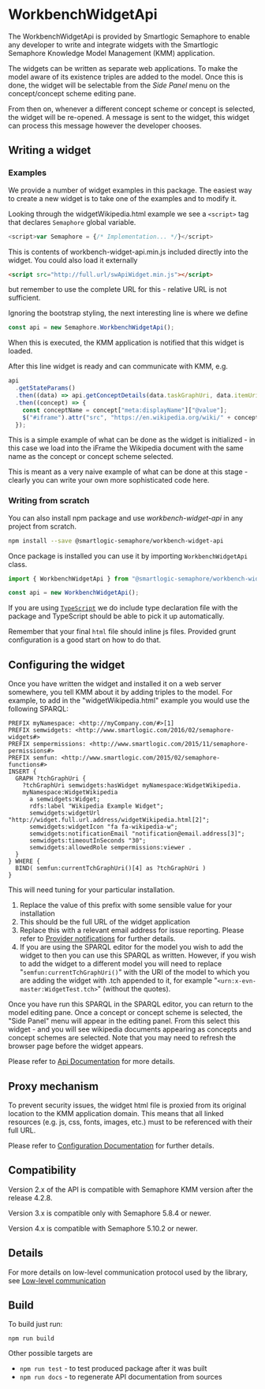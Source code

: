 # WorkbenchWidgetApi

The WorkbenchWidgetApi is provided by Smartlogic Semaphore to enable any developer to write and integrate widgets with
the Smartlogic Semaphore Knowledge Model Management (KMM) application.

The widgets can be written as separate web applications. To make the model aware of its existence triples are added to the model. Once this is done, the widget will be selectable from the _Side Panel_ menu on the concept/concept scheme editing pane.

From then on, whenever a different concept scheme or concept is selected, the widget will be re-opened. A message is sent to the widget, this widget can process this message however the developer chooses.

## Writing a widget

### Examples

We provide a number of widget examples in this package. The easiest way to create a new widget is to take one of the examples and to modify it.

Looking through the widgetWikipedia.html example we see a `<script>` tag that declares `Semaphore` global variable.

```javascript
<script>var Semaphore = {/* Implementation... */}</script>
```

This is contents of workbench-widget-api.min.js included directly into the widget. You could also load it externally

```html
<script src="http://full.url/swApiWidget.min.js"></script>
```

but remember to use the complete URL for this - relative URL is not sufficient.

Ignoring the bootstrap styling, the next interesting line is where we define

```javascript
const api = new Semaphore.WorkbenchWidgetApi();
```

When this is executed, the KMM application is notified that this widget is loaded.

After this line widget is ready and can communicate with KMM, e.g.

```javascript
api
  .getStateParams()
  .then((data) => api.getConceptDetails(data.taskGraphUri, data.itemUri))
  .then((concept) => {
    const conceptName = concept["meta:displayName"]["@value"];
    $("#iframe").attr("src", "https://en.wikipedia.org/wiki/" + conceptName);
  });
```

This is a simple example of what can be done as the widget is initialized - in this case we load into the iFrame the Wikipedia document with the same name as the concept or concept scheme selected.

This is meant as a very naive example of what can be done at this stage - clearly you can write your own more sophisticated code here.

### Writing from scratch

You can also install npm package and use _workbench-widget-api_ in any project from scratch.

```bash
npm install --save @smartlogic-semaphore/workbench-widget-api
```

Once package is installed you can use it by importing `WorkbenchWidgetApi` class.

```javascript
import { WorkbenchWidgetApi } from "@smartlogic-semaphore/workbench-widget-api";

const api = new WorkbenchWidgetApi();
```

If you are using [`TypeScript`](https://www.typescriptlang.org/) we do include type declaration file with the package
and TypeScript should be able to pick it up automatically.

Remember that your final `html` file should inline js files. Provided grunt configuration is a good start on how to do that.

## Configuring the widget

Once you have written the widget and installed it on a web server somewhere, you tell KMM about it by adding triples to the model. For example, to add in the "widgetWikipedia.html" example you would use the following SPARQL:

```sparql
PREFIX myNamespace: <http://myCompany.com/#>[1]
PREFIX semwidgets: <http://www.smartlogic.com/2016/02/semaphore-widgets#>
PREFIX sempermissions: <http://www.smartlogic.com/2015/11/semaphore-permissions#>
PREFIX semfun: <http://www.smartlogic.com/2015/02/semaphore-functions#>
INSERT {
  GRAPH ?tchGraphUri {
    ?tchGraphUri semwidgets:hasWidget myNamespace:WidgetWikipedia.
    myNamespace:WidgetWikipedia
      a semwidgets:Widget;
      rdfs:label "Wikipedia Example Widget";
      semwidgets:widgetUrl "http://widget.full.url.address/widgetWikipedia.html[2]";
      semwidgets:widgetIcon "fa fa-wikipedia-w";
      semwidgets:notificationEmail "notification@email.address[3]";
      semwidgets:timeoutInSeconds "30";
      semwidgets:allowedRole sempermissions:viewer .
  }
} WHERE {
  BIND( semfun:currentTchGraphUri()[4] as ?tchGraphUri )
}
```

This will need tuning for your particular installation.

1. Replace the value of this prefix with some sensible value for your installation
2. This should be the full URL of the widget application
3. Replace this with a relevant email address for issue reporting. Please refer to [Provider notifications](doc/ProviderNotifications.md) for further details.
4. If you are using the SPARQL editor for the model you wish to add the widget to then you can use this SPARQL as written. However, if you wish to add the widget to a different model you will need to replace "`semfun:currentTchGraphUri()`" with the URI of the model to which you are adding the widget with .tch appended to it, for example "`<urn:x-evn-master:WidgetTest.tch>`" (without the quotes).

Once you have run this SPARQL in the SPARQL editor, you can return to the model editing pane. Once a concept or concept scheme is selected, the "Side Panel" menu will appear in the editing panel. From this select this widget - and you will see wikipedia documents appearing as concepts and concept schemes are selected. Note that you may need to refresh the browser page before the widget appears.

Please refer to [Api Documentation](doc/ApiDocumentation/README.md) for more details.

## Proxy mechanism

To prevent security issues, the widget html file is proxied from its original location to the KMM application domain.
This means that all linked resources (e.g. js, css, fonts, images, etc.) must to be referenced with their full URL.

Please refer to [Configuration Documentation](doc/Configuration.md) for further details.

## Compatibility

Version 2.x of the API is compatible with Semaphore KMM version after the release 4.2.8.

Version 3.x is compatible only with Semaphore 5.8.4 or newer.

Version 4.x is compatible with Semaphore 5.10.2 or newer.

## Details

For more details on low-level communication protocol used by the library, see [Low-level communication](doc/Communication.md)

## Build

To build just run:

```
npm run build
```

Other possible targets are

- `npm run test` - to test produced package after it was built
- `npm run docs` - to regenerate API documentation from sources
